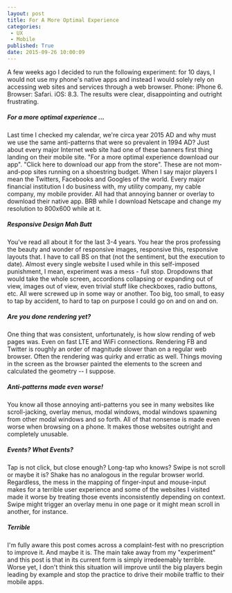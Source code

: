 ```yaml
---
layout: post
title: For A More Optimal Experience
categories:
 - UX
 - Mobile
published: True
date: 2015-09-26 10:00:09
---
```


A few weeks ago I decided to run the following experiment: for 10 days, I would not use my phone's native apps and instead I would solely rely on accessing web sites and services through a web browser. Phone: iPhone 6. Browser: Safari. iOS: 8.3. The results were clear, disappointing and outright frustrating. 

<!-- more -->

##### For a more optimal experience ...
Last time I checked my calendar, we're circa year 2015 AD and why must we use the same anti-patterns that were so prevalent in 1994 AD? Just about every major Internet web site had one of these banners first thing landing on their mobile site. "For a more optimal experience download our app". "Click here to download our app from the store". These are not mom-and-pop sites running on a shoestring budget. When I say major players I mean the Twitters, Facebooks and Googles of the world. Every major financial institution I do business with, my utility company, my cable company, my mobile provider. All had that annoying banner or overlay to download their native app. BRB while I download Netscape and change my resolution to 800x600 while at it.

##### Responsive Design Mah Butt
You've read all about it for the last 3-4 years. You hear the pros professing the beauty and wonder of responsive images, responsive this, responsive layouts that. I have to call BS on that (not the sentiment, but the execution to date). Almost every single website I used while in this self-imposed punishment, I mean, experiment was a mess - full stop. Dropdowns that would take the whole screen, accordions collapsing or expanding out of view, images out of view, even trivial stuff like checkboxes, radio buttons, etc. All were screwed up in some way or another. Too big, too small, to easy to tap by accident, to hard to tap on purpose I could go on and on and on.

##### Are you done rendering yet?
One thing that was consistent, unfortunately, is how slow rending of web pages was. Even on fast LTE and WiFi connections. Rendering FB and Twitter is roughly an order of magnitude slower than on a regular web browser. Often the rendering was quirky and erratic as well. Things moving in the screen as the browser painted the elements to the screen and calculated the geometry -- I suppose. 

##### Anti-patterns made even worse!
You know all those annoying anti-patterns you see in many websites like scroll-jacking, overlay menus, modal windows, modal windows spawning from other modal windows and so forth. All of that nonsense is made even worse when browsing on a phone. It makes those websites outright and completely unusable.

##### Events? What Events?
Tap is not click, but close enough? Long-tap who knows? Swipe is not scroll or maybe it is? Shake has no analogous in the regular browser world. Regardless, the mess in the mapping of finger-input and mouse-input makes for a terrible user experience and some of the websites I visited made it worse by treating those events inconsistently depending on context. Swipe might trigger an overlay menu in one page or it might mean scroll in another, for instance.

##### Terrible
I'm fully aware this post comes across a complaint-fest with no prescription to improve it. And maybe it is. The main take away from my "experiment" and this post is that in its current form is simply irredeemably terrible. Worse yet, I don't think this situation will improve until the big players begin leading by example and stop the practice to drive their mobile traffic to their mobile apps.
